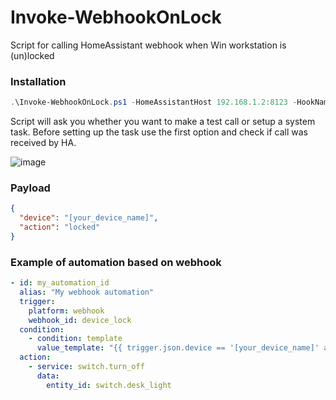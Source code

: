 # Invoke-WebhookOnLock
Script for calling HomeAssistant webhook when Win workstation is (un)locked

### Installation

```powershell
.\Invoke-WebhookOnLock.ps1 -HomeAssistantHost 192.168.1.2:8123 -HookName device_lock -Action Locked
```

Script will ask you whether you want to make a test call or setup a system task. Before setting up the task use the first option and check if call was received by HA.

![image](https://user-images.githubusercontent.com/8268674/117484289-cdd4e400-af5e-11eb-855d-6af0011d6a05.png)

### Payload

```json
{
  "device": "[your_device_name]",
  "action": "locked"
}
```

### Example of automation based on webhook

```yaml
- id: my_automation_id
  alias: "My webhook automation"
  trigger:
    platform: webhook
    webhook_id: device_lock
  condition:
    - condition: template
      value_template: "{{ trigger.json.device == '[your_device_name]' and trigger.json.action == 'locked' }}"
  action:
    - service: switch.turn_off
      data:
        entity_id: switch.desk_light
```
